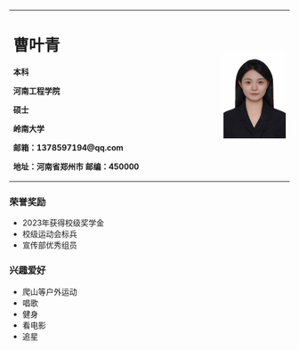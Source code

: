 
<table border="0">
  <tr>
    <td width="75%">
      <h1>曹叶青</h1>
      <p><b>本科</b></p >
      <p><b>河南工程学院</b></p >
      <p><b>硕士</b></p >
      <p><b>岭南大学</b></p >
      <p><b>邮箱：1378597194@qq.com</b></p >
      <p><b>地址：河南省郑州市
邮编：450000</b></p >
    </td>
    <td width="25%">
      <img src="/一寸.jpg" width="100%">      
    </td>
  </tr>
</table>


### 荣誉奖励
- 2023年获得校级奖学金
- 校级运动会标兵
- 宣传部优秀组员


### 兴趣爱好
- 爬山等户外运动
- 唱歌
- 健身
- 看电影
- 追星
